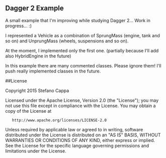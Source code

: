 ## Dagger 2 Example

A small example that I'm improving while studying Dagger 2... Work in progress... :)

I represented a Vehicle as a combination of SprungMass (engine, tank and so on) and UnprungMass (wheels, suspensions and so on).

At the moment, I implemented only the first one. (partially because I'll add also HybridEngine in the future)

In this example there are many commented classes. Please ignore them! I'll push really implemented classes in the future.


##License

  Copyright 2015 Stefano Cappa

   Licensed under the Apache License, Version 2.0 (the "License");
   you may not use this file except in compliance with the License.
   You may obtain a copy of the License at

       http://www.apache.org/licenses/LICENSE-2.0

   Unless required by applicable law or agreed to in writing, software
   distributed under the License is distributed on an "AS IS" BASIS,
   WITHOUT WARRANTIES OR CONDITIONS OF ANY KIND, either express or implied.
   See the License for the specific language governing permissions and
   limitations under the License.
